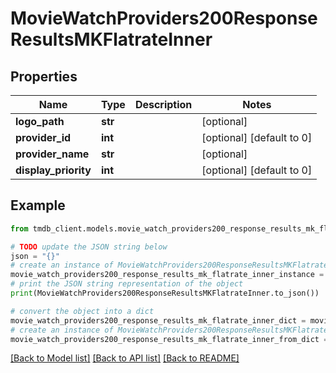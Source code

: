 # MovieWatchProviders200ResponseResultsMKFlatrateInner


## Properties

Name | Type | Description | Notes
------------ | ------------- | ------------- | -------------
**logo_path** | **str** |  | [optional] 
**provider_id** | **int** |  | [optional] [default to 0]
**provider_name** | **str** |  | [optional] 
**display_priority** | **int** |  | [optional] [default to 0]

## Example

```python
from tmdb_client.models.movie_watch_providers200_response_results_mk_flatrate_inner import MovieWatchProviders200ResponseResultsMKFlatrateInner

# TODO update the JSON string below
json = "{}"
# create an instance of MovieWatchProviders200ResponseResultsMKFlatrateInner from a JSON string
movie_watch_providers200_response_results_mk_flatrate_inner_instance = MovieWatchProviders200ResponseResultsMKFlatrateInner.from_json(json)
# print the JSON string representation of the object
print(MovieWatchProviders200ResponseResultsMKFlatrateInner.to_json())

# convert the object into a dict
movie_watch_providers200_response_results_mk_flatrate_inner_dict = movie_watch_providers200_response_results_mk_flatrate_inner_instance.to_dict()
# create an instance of MovieWatchProviders200ResponseResultsMKFlatrateInner from a dict
movie_watch_providers200_response_results_mk_flatrate_inner_from_dict = MovieWatchProviders200ResponseResultsMKFlatrateInner.from_dict(movie_watch_providers200_response_results_mk_flatrate_inner_dict)
```
[[Back to Model list]](../README.md#documentation-for-models) [[Back to API list]](../README.md#documentation-for-api-endpoints) [[Back to README]](../README.md)


